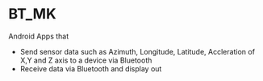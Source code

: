 # BT_MK

Android Apps that

- Send sensor data such as Azimuth, Longitude, Latitude, Accleration of X,Y and Z axis to a device via Bluetooth
- Receive data via Bluetooth and display out
